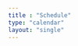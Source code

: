 ```yaml
---
title : "Schedule"
type: "calendar"
layout: "single"
---
```


<script>
	document.addEventListener('DOMContentLoaded', function() {
	 var calendarEl = document.getElementById('calendar');

	 var calendar = new FullCalendar.Calendar(calendarEl, {
	   initialView: 'dayGridMonth',
	   headerToolbar: {
	     left: 'prev,next today',
	     center: 'title',
	     right: 'dayGridMonth,listMonth'
	   },
	   events: [
	     {
	       title: 'Meeting 1',
	       url: '#',
	       start: '2022-01-27T17:30:00'
	     },
	     {
	       title: 'Meeting 2',
	       url: '#',
	       start: '2022-02-10T17:30:00'
	     },
	     {
	       title: 'Meeting 3',
	       url: '#',
	       start: '2022-02-24T17:30:00'
	     },
	     {
	       title: 'Meeting 4',
	       url: '#',
	       start: '2022-03-07T17:30:00'
	     },
	     {
	       title: 'Meeting 5',
	       url: '#',
	       start: '2022-03-31T17:30:00'
	     },
	     {
	       title: 'Meeting 6',
	       url: '#',
	       start: '2022-04-14T17:30:00'
	     },
	     {
	       title: 'Meeting 7',
	       url: '#',
	       start: '2022-04-28T17:30:00'
	     },
	   ]
	 });

	 calendar.render();
	});
</script>
